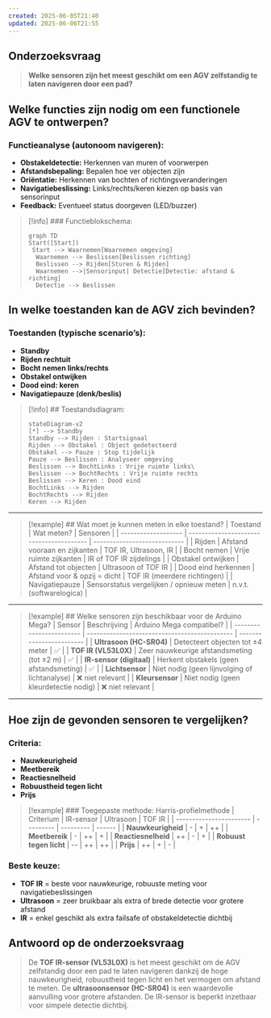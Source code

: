 ```yaml
---
created: 2025-06-05T21:40
updated: 2025-06-06T21:55
---
```


## Onderzoeksvraag
> **Welke sensoren zijn het meest geschikt om een AGV zelfstandig te laten navigeren door een pad?**

## Welke functies zijn nodig om een functionele AGV te ontwerpen?

### Functieanalyse (autonoom navigeren):

- **Obstakeldetectie:** Herkennen van muren of voorwerpen
- **Afstandsbepaling:** Bepalen hoe ver objecten zijn
- **Oriëntatie:** Herkennen van bochten of richtingsveranderingen
- **Navigatiebeslissing:** Links/rechts/keren kiezen op basis van sensorinput
- **Feedback:** Eventueel status doorgeven (LED/buzzer)

> [!info] ### Functieblokschema:
> ```mermaid
> graph TD
> Start([Start])
>  Start --> Waarnemen[Waarnemen omgeving]
>   Waarnemen --> Beslissen[Beslissen richting]
>   Beslissen --> Rijden[Sturen & Rijden]
>   Waarnemen -->|Sensorinput| Detectie[Detectie: afstand & richting]
>   Detectie --> Beslissen
>   ```

## In welke toestanden kan de AGV zich bevinden?

### Toestanden (typische scenario’s):

- **Standby**
- **Rijden rechtuit**
- **Bocht nemen links/rechts**
- **Obstakel ontwijken**
- **Dood eind: keren**
- **Navigatiepauze (denk/beslis)**


> [!info] ## Toestandsdiagram:
> ```mermaid
> stateDiagram-v2
> [*] --> Standby
> Standby --> Rijden : Startsignaal
> Rijden --> Obstakel : Object gedetecteerd
> Obstakel --> Pauze : Stop tijdelijk
> Pauze --> Beslissen : Analyseer omgeving
> Beslissen --> BochtLinks : Vrije ruimte links\
> Beslissen --> BochtRechts : Vrije ruimte rechts
> Beslissen --> Keren : Dood eind
> BochtLinks --> Rijden
> BochtRechts --> Rijden
> Keren --> Rijden
> ```

---

> [!example] ## Wat moet je kunnen meten in elke toestand?
| Toestand            | Wat meten?                               | Sensoren                     |
| ------------------- | ---------------------------------------- | ---------------------------- |
| Rijden              | Afstand vooraan en zijkanten             | TOF IR, Ultrasoon, IR        |
| Bocht nemen         | Vrije ruimte zijkanten                   | IR of TOF IR zijdelings      |
| Obstakel ontwijken  | Afstand tot objecten                     | Ultrasoon of TOF IR          |
| Dood eind herkennen | Afstand voor & opzij = dicht             | TOF IR (meerdere richtingen) |
| Navigatiepauze      | Sensorstatus vergelijken / opnieuw meten | n.v.t. (softwarelogica)      |

---

> [!example] ## Welke sensoren zijn beschikbaar voor de Arduino Mega?
| Sensor                   | Beschrijving                                  | Arduino Mega compatibel? |
| ------------------------ | --------------------------------------------- | ------------------------ |
| **Ultrasoon (HC-SR04)**  | Detecteert objecten tot ±4 meter              | ✅                       |
| **TOF IR (VL53L0X)**     | Zeer nauwkeurige afstandsmeting (tot ±2 m)    | ✅                       |
| **IR-sensor (digitaal)** | Herkent obstakels (geen afstandsmeting)       | ✅                       |
| **Lichtsensor**          | Niet nodig (geen lijnvolging of lichtanalyse) | ❌ niet relevant         |
| **Kleursensor**          | Niet nodig (geen kleurdetectie nodig)         | ❌ niet relevant         |

---

## Hoe zijn de gevonden sensoren te vergelijken?

### Criteria:

- **Nauwkeurigheid**
- **Meetbereik**
- **Reactiesnelheid**
- **Robuustheid tegen licht**
- **Prijs**
    

> [!example] ### Toegepaste methode: Harris-profielmethode
| Criterium               | IR-sensor | Ultrasoon | TOF IR |
| ----------------------- | --------- | --------- | ------ |
| **Nauwkeurigheid**      | -         | +         | ++     |
| **Meetbereik**          | -         | ++        | +      |
| **Reactiesnelheid**     | ++        | -         | +      |
| **Robuust tegen licht** | --        | ++        | ++     |
| **Prijs**               | ++        | +         | -      |

### Beste keuze:

- **TOF IR** = beste voor nauwkeurige, robuuste meting voor navigatiebeslissingen
- **Ultrasoon** = zeer bruikbaar als extra of brede detectie voor grotere afstand
- **IR** = enkel geschikt als extra failsafe of obstakeldetectie dichtbij

## Antwoord op de onderzoeksvraag

> De **TOF IR-sensor (VL53L0X)** is het meest geschikt om de AGV zelfstandig door een pad te laten navigeren dankzij de hoge nauwkeurigheid, robuustheid tegen licht en het vermogen om afstand te meten. De **ultrasoonsensor (HC-SR04)** is een waardevolle aanvulling voor grotere afstanden. De IR-sensor is beperkt inzetbaar voor simpele detectie dichtbij.